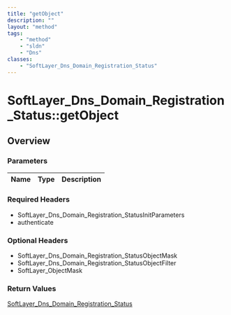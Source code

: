 ```yaml
---
title: "getObject"
description: ""
layout: "method"
tags:
    - "method"
    - "sldn"
    - "Dns"
classes:
    - "SoftLayer_Dns_Domain_Registration_Status"
---
```

# SoftLayer_Dns_Domain_Registration_Status::getObject
## Overview 


### Parameters 
|Name | Type | Description |
| --- | --- | --- |


### Required Headers
* SoftLayer_Dns_Domain_Registration_StatusInitParameters
* authenticate

### Optional Headers
* SoftLayer_Dns_Domain_Registration_StatusObjectMask
* SoftLayer_Dns_Domain_Registration_StatusObjectFilter
* SoftLayer_ObjectMask

### Return Values
<a href='/reference/datatypes/SoftLayer_Dns_Domain_Registration_Status'>SoftLayer_Dns_Domain_Registration_Status </a>

